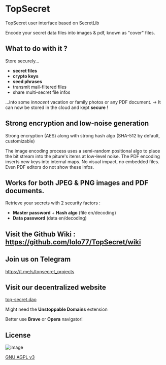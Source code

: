 # TopSecret
TopSecret user interface based on SecretLib

Encode your secret data files into images & pdf, known as "cover" files.

## What to do with it ?
Store securely...
- **secret files**
- **crypto keys**
- **seed phrases**
- transmit mail-filtered files
- share multi-secret file infos

...into some *innocent* vacation or family photos or any PDF document.
-> It can now be stored in the cloud and kept **secure** !

## Strong encryption and low-noise generation
Strong encryption (AES) along with strong hash algo (SHA-512 by default, customizable)

The image encoding process uses a semi-random positional algo to place the bit stream into the piture's items at low-level noise.
The PDF encoding inserts new keys into internal maps. No visual impact, no embedded files. Even PDF editors do not show these infos.

## Works for both JPEG & PNG images and PDF documents.
Retrieve your secrets with 2 security factors :
- **Master password** + **Hash algo** (file en/decoding)
- **Data password** (data en/decoding)

## Visit the Github Wiki : <https://github.com/lolo77/TopSecret/wiki>

## Join us on Telegram
https://t.me/s/topsecret_projects

## Visit our decentralized website
[top-secret.dao](top-secret.dao)

Might need the **Unstoppable Domains** extension

Better use **Brave** or **Opera** navigator!

## License

![image](https://user-images.githubusercontent.com/9278772/212686804-5c36c483-8ba9-4c09-82c0-ae90a3697f83.png)

[GNU AGPL v3](https://www.gnu.org/licenses/agpl-3.0.en.html)
